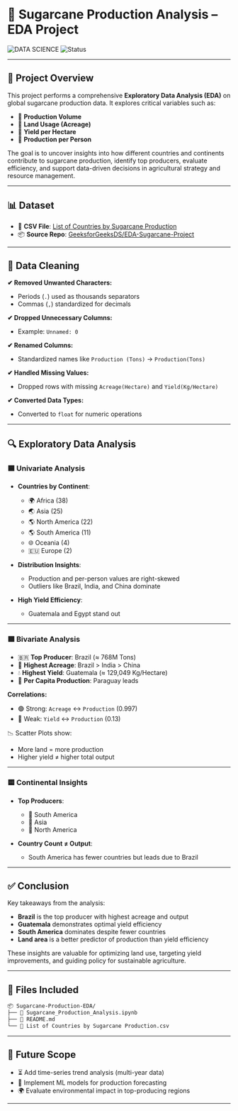 
# 🌾 Sugarcane Production Analysis – EDA Project

![DATA SCIENCE](https://img.shields.io/badge/EDA-Pandas%20%7C%20Matplotlib%20%7C%20Seaborn-blue)
![Status](https://img.shields.io/badge/Status-Completed-brightgreen)

---

## 📌 Project Overview

This project performs a comprehensive **Exploratory Data Analysis (EDA)** on global sugarcane production data. It explores critical variables such as:

- 🌱 **Production Volume**
- 🌾 **Land Usage (Acreage)**
- 🌿 **Yield per Hectare**
- 👤 **Production per Person**

The goal is to uncover insights into how different countries and continents contribute to sugarcane production, identify top producers, evaluate efficiency, and support data-driven decisions in agricultural strategy and resource management.

---

## 📊 Dataset

- 📄 **CSV File**: [List of Countries by Sugarcane Production](List%20of%20Countries%20by%20Sugarcane%20Production.csv)
- 📦 **Source Repo**: [GeeksforGeeksDS/EDA-Sugarcane-Project](https://github.com/Varunkumar2516/Data_Analysis_Projects.git)

---

## 🧹 Data Cleaning

**✔ Removed Unwanted Characters:**
- Periods (`.`) used as thousands separators
- Commas (`,`) standardized for decimals

**✔ Dropped Unnecessary Columns:**
- Example: `Unnamed: 0`

**✔ Renamed Columns:**
- Standardized names like `Production (Tons)` → `Production(Tons)`

**✔ Handled Missing Values:**
- Dropped rows with missing `Acreage(Hectare)` and `Yield(Kg/Hectare)`

**✔ Converted Data Types:**
- Converted to `float` for numeric operations

---

## 🔍 Exploratory Data Analysis

### 🟦 Univariate Analysis

- **Countries by Continent**:
  - 🌍 Africa (38)
  - 🌏 Asia (25)
  - 🌎 North America (22)
  - 🌎 South America (11)
  - 🌐 Oceania (4)
  - 🇪🇺 Europe (2)

- **Distribution Insights**:
  - Production and per-person values are right-skewed
  - Outliers like Brazil, India, and China dominate

- **High Yield Efficiency**:
  - Guatemala and Egypt stand out

---

### 🟩 Bivariate Analysis

- 🇧🇷 **Top Producer**: Brazil (≈ 768M Tons)
- 🌿 **Highest Acreage**: Brazil > India > China
- 💧 **Highest Yield**: Guatemala (≈ 129,049 Kg/Hectare)
- 👥 **Per Capita Production**: Paraguay leads

**Correlations:**
- 🟢 Strong: `Acreage` ↔ `Production` (0.997)
- 🔴 Weak: `Yield` ↔ `Production` (0.13)

📉 Scatter Plots show:
- More land = more production
- Higher yield ≠ higher total output

---

### 🟨 Continental Insights

- **Top Producers**:
  - 🥇 South America
  - 🥈 Asia
  - 🥉 North America

- **Country Count ≠ Output**:
  - South America has fewer countries but leads due to Brazil

---

## ✅ Conclusion

Key takeaways from the analysis:

- **Brazil** is the top producer with highest acreage and output
- **Guatemala** demonstrates optimal yield efficiency
- **South America** dominates despite fewer countries
- **Land area** is a better predictor of production than yield efficiency

These insights are valuable for optimizing land use, targeting yield improvements, and guiding policy for sustainable agriculture.

---

## 📁 Files Included

```bash
📦 Sugarcane-Production-EDA/
├── 📄 Sugarcane_Production_Analysis.ipynb
├── 📄 README.md
└── 📄 List of Countries by Sugarcane Production.csv
```

---

## 🧠 Future Scope

- ⏳ Add time-series trend analysis (multi-year data)
- 🔮 Implement ML models for production forecasting
- 🌍 Evaluate environmental impact in top-producing regions

---



